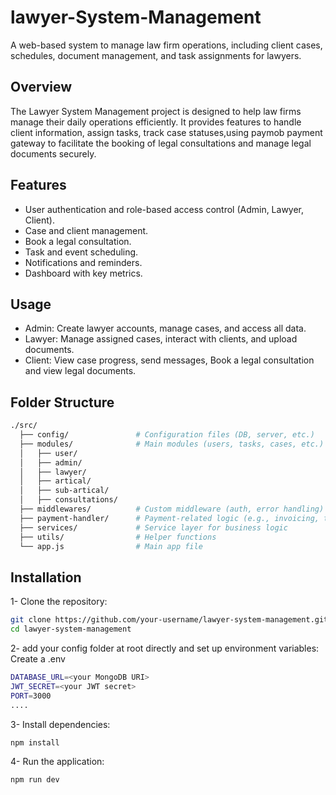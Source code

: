 # lawyer-System-Management
A web-based system to manage law firm operations, including client cases, schedules, document management, and task assignments for lawyers.

## Overview
The Lawyer System Management project is designed to help law firms manage their daily operations efficiently. It provides features to handle client information, assign tasks, track case statuses,using paymob payment gateway to facilitate the booking of legal consultations and manage legal documents securely.


## Features
  * User authentication and role-based access control (Admin, Lawyer, Client).
  * Case and client management.
  * Book a legal consultation.
  * Task and event scheduling.
  * Notifications and reminders.
  * Dashboard with key metrics.

## Usage
* Admin: Create lawyer accounts, manage cases, and access all data.
* Lawyer: Manage assigned cases, interact with clients, and upload documents.
* Client: View case progress, send messages, Book a legal consultation and view legal documents.

## Folder Structure
``` bash
./src/
  ├── config/               # Configuration files (DB, server, etc.)
  ├── modules/              # Main modules (users, tasks, cases, etc.)
  │   ├── user/             
  │   ├── admin/             
  │   ├── lawyer/
  │   ├── artical/             
  │   ├── sub-artical/
  │   ├── consultations/                   
  ├── middlewares/          # Custom middleware (auth, error handling)
  ├── payment-handler/      # Payment-related logic (e.g., invoicing, transactions)
  ├── services/             # Service layer for business logic
  ├── utils/                # Helper functions
  └── app.js                # Main app file

```
## Installation
1- Clone the repository:
```bash
git clone https://github.com/your-username/lawyer-system-management.git
cd lawyer-system-management
```
2- add your config folder at root directly and set up environment variables: Create a .env 
```bash
DATABASE_URL=<your MongoDB URI>
JWT_SECRET=<your JWT secret>
PORT=3000
....

```
3- Install dependencies:
``` bash
npm install
```
4- Run the application:
```bash
npm run dev
